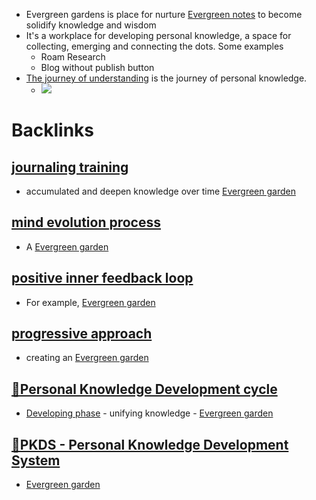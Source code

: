 - Evergreen gardens is place for nurture [Evergreen notes](<Evergreen notes.md>) to become solidify knowledge and wisdom
- It's a workplace for developing personal knowledge, a space for collecting, emerging and connecting the dots. Some examples
    - Roam Research
    - Blog without publish button
- [The journey of understanding](<The journey of understanding.md>) is the journey of personal knowledge.
    - ![](https://firebasestorage.googleapis.com/v0/b/firescript-577a2.appspot.com/o/imgs%2Fapp%2FNgoctien%2FkA2aftsAO4.png?alt=media&token=5cb97501-2f85-4df2-b770-564661cd7d9e)

# Backlinks
## [journaling training](<journaling training.md>)
- accumulated and deepen knowledge over time [Evergreen garden](<Evergreen garden.md>)

## [mind evolution process](<mind evolution process.md>)
- A [Evergreen garden](<Evergreen garden.md>)

## [positive inner feedback loop](<positive inner feedback loop.md>)
- For example, [Evergreen garden](<Evergreen garden.md>)

## [progressive approach](<progressive approach.md>)
- creating an [Evergreen garden](<Evergreen garden.md>)

## [🌱Personal Knowledge Development cycle  ](<🌱Personal Knowledge Development cycle  .md>)
- [Developing phase](<Developing phase.md>) - unifying knowledge - [Evergreen garden](<Evergreen garden.md>)

## [🌲PKDS - Personal Knowledge Development System ](<🌲PKDS - Personal Knowledge Development System .md>)
- [Evergreen garden](<Evergreen garden.md>)

